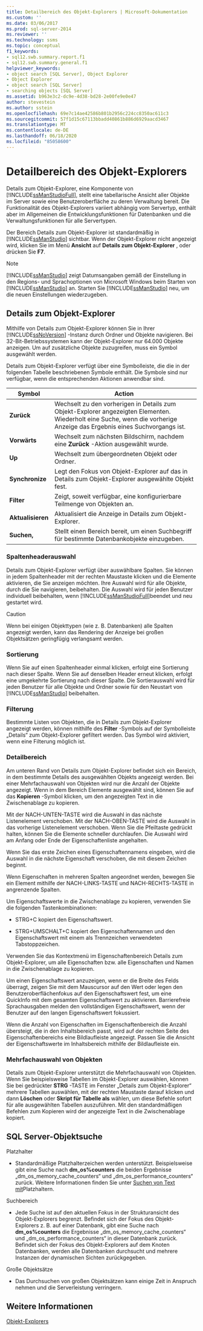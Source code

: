 ```yaml
---
title: Detailbereich des Objekt-Explorers | Microsoft-Dokumentation
ms.custom: ''
ms.date: 03/06/2017
ms.prod: sql-server-2014
ms.reviewer: ''
ms.technology: ssms
ms.topic: conceptual
f1_keywords:
- sql12.swb.summary.report.f1
- sql12.swb.summary.general.f1
helpviewer_keywords:
- object search [SQL Server], Object Explorer
- Object Explorer
- object search [SQL Server]
- searching objects [SQL Server]
ms.assetid: b963e3c2-dc9e-4d38-bd28-2e00fe9e0e47
author: stevestein
ms.author: sstein
ms.openlocfilehash: 69e7c14ae42586b801b2956c224cc8350ac611c3
ms.sourcegitcommit: 57f1d15c67113bbadd40861b886d6929aacd3467
ms.translationtype: MT
ms.contentlocale: de-DE
ms.lasthandoff: 06/18/2020
ms.locfileid: "85058600"
---
```

# <a name="object-explorer-details-pane"></a>Detailbereich des Objekt-Explorers
  Details zum Objekt-Explorer, eine Komponente von [!INCLUDE[ssManStudioFull](../../includes/ssmanstudiofull-md.md)], stellt eine tabellarische Ansicht aller Objekte im Server sowie eine Benutzeroberfläche zu deren Verwaltung bereit. Die Funktionalität des Objekt-Explorers variiert abhängig vom Servertyp, enthält aber im Allgemeinen die Entwicklungsfunktionen für Datenbanken und die Verwaltungsfunktionen für alle Servertypen.  
  
 Der Bereich Details zum Objekt-Explorer ist standardmäßig in [!INCLUDE[ssManStudio](../../includes/ssmanstudio-md.md)] sichtbar. Wenn der Objekt-Explorer nicht angezeigt wird, klicken Sie im Menü **Ansicht** auf **Details zum Objekt-Explorer** , oder drücken Sie **F7**.  
  
> [!NOTE]  
>  [!INCLUDE[ssManStudio](../../includes/ssmanstudio-md.md)] zeigt Datumsangaben gemäß der Einstellung in den Regions- und Sprachoptionen von Microsoft Windows beim Starten von [!INCLUDE[ssManStudio](../../includes/ssmanstudio-md.md)] an. Starten Sie [!INCLUDE[ssManStudio](../../includes/ssmanstudio-md.md)] neu, um die neuen Einstellungen wiederzugeben.  
  
## <a name="object-explorer-details"></a>Details zum Objekt-Explorer  
 Mithilfe von Details zum Objekt-Explorer können Sie in Ihrer [!INCLUDE[ssNoVersion](../../includes/ssnoversion-md.md)] -Instanz durch Ordner und Objekte navigieren. Bei 32-Bit-Betriebssystemen kann der Objekt-Explorer nur 64.000 Objekte anzeigen. Um auf zusätzliche Objekte zuzugreifen, muss ein Symbol ausgewählt werden.  
  
 Details zum Objekt-Explorer verfügt über eine Symbolleiste, die die in der folgenden Tabelle beschriebenen Symbole enthält. Die Symbole sind nur verfügbar, wenn die entsprechenden Aktionen anwendbar sind.  
  
|Symbol|Action|  
|----------|------------|  
|**Zurück**|Wechselt zu den vorherigen in Details zum Objekt-Explorer angezeigten Elementen. Wiederholt eine Suche, wenn die vorherige Anzeige das Ergebnis eines Suchvorgangs ist.|  
|**Vorwärts**|Wechselt zum nächsten Bildschirm, nachdem eine **Zurück** -Aktion ausgewählt wurde.|  
|**Up**|Wechselt zum übergeordneten Objekt oder Ordner.|  
|**Synchronize**|Legt den Fokus von Objekt-Explorer auf das in Details zum Objekt-Explorer ausgewählte Objekt fest.|  
|**Filter**|Zeigt, soweit verfügbar, eine konfigurierbare Teilmenge von Objekten an.|  
|**Aktualisieren**|Aktualisiert die Anzeige in Details zum Objekt-Explorer.|  
|**Suchen,**|Stellt einen Bereich bereit, um einen Suchbegriff für bestimmte Datenbankobjekte einzugeben.|  
  
### <a name="column-header-selections"></a>Spaltenheaderauswahl  
 Details zum Objekt-Explorer verfügt über auswählbare Spalten. Sie können in jedem Spaltenheader mit der rechten Maustaste klicken und die Elemente aktivieren, die Sie anzeigen möchten. Ihre Auswahl wird für alle Objekte, durch die Sie navigieren, beibehalten. Die Auswahl wird für jeden Benutzer individuell beibehalten, wenn [!INCLUDE[ssManStudioFull](../../includes/ssmanstudiofull-md.md)]beendet und neu gestartet wird.  
  
> [!CAUTION]  
>  Wenn bei einigen Objekttypen (wie z. B. Datenbanken) alle Spalten angezeigt werden, kann das Rendering der Anzeige bei großen Objektsätzen geringfügig verlangsamt werden.  
  
### <a name="sorting"></a>Sortierung  
 Wenn Sie auf einen Spaltenheader einmal klicken, erfolgt eine Sortierung nach dieser Spalte. Wenn Sie auf denselben Header erneut klicken, erfolgt eine umgekehrte Sortierung nach dieser Spalte. Die Sortierauswahl wird für jeden Benutzer für alle Objekte und Ordner sowie für den Neustart von [!INCLUDE[ssManStudio](../../includes/ssmanstudio-md.md)] beibehalten.  
  
### <a name="filtering"></a>Filterung  
 Bestimmte Listen von Objekten, die in Details zum Objekt-Explorer angezeigt werden, können mithilfe des **Filter** -Symbols auf der Symbolleiste „Details“ zum Objekt-Explorer gefiltert werden. Das Symbol wird aktiviert, wenn eine Filterung möglich ist.  
  
### <a name="details-pane"></a>Detailbereich  
 Am unteren Rand von Details zum Objekt-Explorer befindet sich ein Bereich, in dem bestimmte Details des ausgewählten Objekts angezeigt werden. Bei einer Mehrfachauswahl von Objekten wird nur die Anzahl der Objekte angezeigt. Wenn in dem Bereich Elemente ausgewählt sind, können Sie auf das **Kopieren** -Symbol klicken, um den angezeigten Text in die Zwischenablage zu kopieren.  
  
 Mit der NACH-UNTEN-TASTE wird die Auswahl in das nächste Listenelement verschoben. Mit der NACH-OBEN-TASTE wird die Auswahl in das vorherige Listenelement verschoben. Wenn Sie die Pfeiltaste gedrückt halten, können Sie die Elemente schneller durchlaufen. Die Auswahl wird am Anfang oder Ende der Eigenschaftenliste angehalten.  
  
 Wenn Sie das erste Zeichen eines Eigenschaftennamens eingeben, wird die Auswahl in die nächste Eigenschaft verschoben, die mit diesem Zeichen beginnt.  
  
 Wenn Eigenschaften in mehreren Spalten angeordnet werden, bewegen Sie ein Element mithilfe der NACH-LINKS-TASTE und NACH-RECHTS-TASTE in angrenzende Spalten.  
  
 Um Eigenschaftswerte in die Zwischenablage zu kopieren, verwenden Sie die folgenden Tastenkombinationen:  
  
-   STRG+C kopiert den Eigenschaftswert.  
  
-   STRG+UMSCHALT+C kopiert den Eigenschaftennamen und den Eigenschaftswert mit einem als Trennzeichen verwendeten Tabstoppzeichen.  
  
 Verwenden Sie das Kontextmenü im Eigenschaftenbereich Details zum Objekt-Explorer, um alle Eigenschaften bzw. alle Eigenschaften und Namen in die Zwischenablage zu kopieren.  
  
 Um einen Eigenschaftswert anzuzeigen, wenn er die Breite des Felds überragt, zeigen Sie mit dem Mauscursor auf den Wert oder legen den Benutzeroberflächenfokus auf den Eigenschaftswert fest, um eine QuickInfo mit dem gesamten Eigenschaftswert zu aktivieren. Barrierefreie Sprachausgaben melden den vollständigen Eigenschaftswert, wenn der Benutzer auf den langen Eigenschaftswert fokussiert.  
  
 Wenn die Anzahl von Eigenschaften im Eigenschaftenbereich die Anzahl übersteigt, die in den Inhaltsbereich passt, wird auf der rechten Seite des Eigenschaftenbereichs eine Bildlaufleiste angezeigt. Passen Sie die Ansicht der Eigenschaftswerte im Inhaltsbereich mithilfe der Bildlaufleiste ein.  
  
### <a name="multiple-object-selection"></a>Mehrfachauswahl von Objekten  
 Details zum Objekt-Explorer unterstützt die Mehrfachauswahl von Objekten. Wenn Sie beispielsweise Tabellen im Objekt-Explorer auswählen, können Sie bei gedrückter **STRG** -TASTE im Fenster „Details zum Objekt-Explorer“ mehrere Tabellen auswählen, mit der rechten Maustaste darauf klicken und dann **Löschen** oder **Skript für Tabelle als** wählen, um diese Befehle sofort für alle ausgewählten Tabellen auszuführen. Mit den standardmäßigen Befehlen zum Kopieren wird der angezeigte Text in die Zwischenablage kopiert.  
  
## <a name="sql-server-object-search"></a>SQL Server-Objektsuche  
 Platzhalter  
  
-   Standardmäßige Platzhalterzeichen werden unterstützt. Beispielsweise gibt eine Suche nach **dm_os%counters** die beiden Ergebnisse „dm_os_memory_cache_counters“ und „dm_os_performance_counters“ zurück. Weitere Informationen finden Sie unter [Suchen von Text mit](../../relational-databases/scripting/search-text-with-wildcards.md)Platzhaltern.  
  
 Suchbereich  
  
-   Jede Suche ist auf den aktuellen Fokus in der Strukturansicht des Objekt-Explorers begrenzt. Befindet sich der Fokus des Objekt-Explorers z. B. auf einer Datenbank, gibt eine Suche nach **dm_os%counters** die Ergebnisse „dm_os_memory_cache_counters“ und „dm_os_performance_counters“ in dieser Datenbank zurück. Befindet sich der Fokus des Objekt-Explorers auf dem Knoten Datenbanken, werden alle Datenbanken durchsucht und mehrere Instanzen der dynamischen Sichten zurückgegeben.  
  
 Große Objektsätze  
  
-   Das Durchsuchen von großen Objektsätzen kann einige Zeit in Anspruch nehmen und die Serverleistung verringern.  
  
## <a name="see-also"></a>Weitere Informationen  
 [Objekt-Explorers](object-explorer.md)  
  
  
